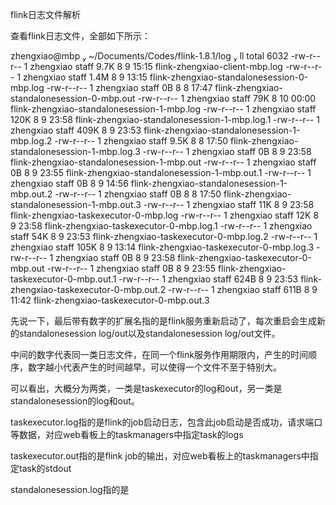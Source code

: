 flink日志文件解析

查看flink日志文件，全部如下所示：

 zhengxiao@mbp  ~/Documents/Codes/flink-1.8.1/log  ll
total 6032
-rw-r--r--  1 zhengxiao  staff   9.7K  8  9 15:15 flink-zhengxiao-client-mbp.log
-rw-r--r--  1 zhengxiao  staff   1.4M  8  9 13:15 flink-zhengxiao-standalonesession-0-mbp.log
-rw-r--r--  1 zhengxiao  staff     0B  8  8 17:47 flink-zhengxiao-standalonesession-0-mbp.out
-rw-r--r--  1 zhengxiao  staff    79K  8 10 00:00 flink-zhengxiao-standalonesession-1-mbp.log
-rw-r--r--  1 zhengxiao  staff   120K  8  9 23:58 flink-zhengxiao-standalonesession-1-mbp.log.1
-rw-r--r--  1 zhengxiao  staff   409K  8  9 23:53 flink-zhengxiao-standalonesession-1-mbp.log.2
-rw-r--r--  1 zhengxiao  staff   9.5K  8  8 17:50 flink-zhengxiao-standalonesession-1-mbp.log.3
-rw-r--r--  1 zhengxiao  staff     0B  8  9 23:58 flink-zhengxiao-standalonesession-1-mbp.out
-rw-r--r--  1 zhengxiao  staff     0B  8  9 23:55 flink-zhengxiao-standalonesession-1-mbp.out.1
-rw-r--r--  1 zhengxiao  staff     0B  8  9 14:56 flink-zhengxiao-standalonesession-1-mbp.out.2
-rw-r--r--  1 zhengxiao  staff     0B  8  8 17:50 flink-zhengxiao-standalonesession-1-mbp.out.3
-rw-r--r--  1 zhengxiao  staff    11K  8  9 23:58 flink-zhengxiao-taskexecutor-0-mbp.log
-rw-r--r--  1 zhengxiao  staff    12K  8  9 23:58 flink-zhengxiao-taskexecutor-0-mbp.log.1
-rw-r--r--  1 zhengxiao  staff    54K  8  9 23:53 flink-zhengxiao-taskexecutor-0-mbp.log.2
-rw-r--r--  1 zhengxiao  staff   105K  8  9 13:14 flink-zhengxiao-taskexecutor-0-mbp.log.3
-rw-r--r--  1 zhengxiao  staff     0B  8  9 23:58 flink-zhengxiao-taskexecutor-0-mbp.out
-rw-r--r--  1 zhengxiao  staff     0B  8  9 23:55 flink-zhengxiao-taskexecutor-0-mbp.out.1
-rw-r--r--  1 zhengxiao  staff   624B  8  9 23:53 flink-zhengxiao-taskexecutor-0-mbp.out.2
-rw-r--r--  1 zhengxiao  staff   611B  8  9 11:42 flink-zhengxiao-taskexecutor-0-mbp.out.3



先说一下，最后带有数字的扩展名指的是flink服务重新启动了，每次重启会生成新的standalonesession log/out以及standalonesession log/out文件。

中间的数字代表同一类日志文件，在同一个flink服务作用期限内，产生的时间顺序，数字越小代表产生的时间越早，可以使得一个文件不至于特别大。

可以看出，大概分为两类，一类是taskexecutor的log和out，另一类是standalonesession的log和out。

taskexecutor.log指的是flink的job启动日志，包含此job启动是否成功，请求端口等数据，对应web看板上的taskmanagers中指定task的logs

taskexecutor.out指的是flink job的输出，对应web看板上的taskmanagers中指定task的stdout

standalonesession.log指的是

